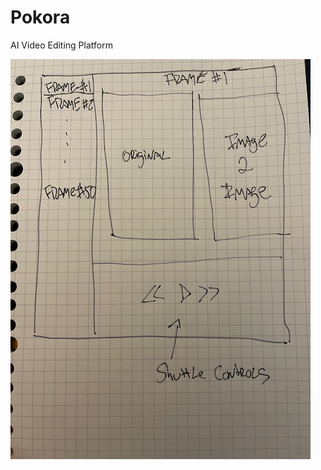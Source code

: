 # Pokora
AI Video Editing Platform

![Early concept drawing of Pokora interface](pokora_concept.png)
